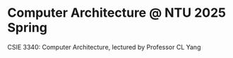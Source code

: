 # Computer Architecture @ NTU 2025 Spring
CSIE 3340: Computer Architecture, lectured by Professor CL Yang
